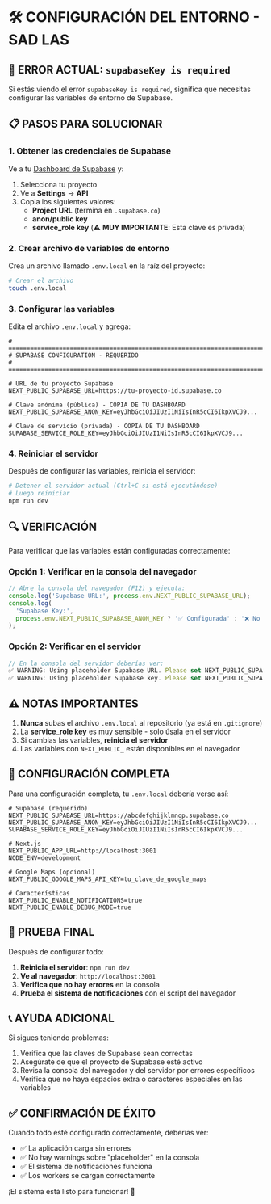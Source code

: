 # 🛠️ CONFIGURACIÓN DEL ENTORNO - SAD LAS

## 🚨 ERROR ACTUAL: `supabaseKey is required`

Si estás viendo el error `supabaseKey is required`, significa que necesitas configurar las variables
de entorno de Supabase.

## 📋 PASOS PARA SOLUCIONAR

### 1. Obtener las credenciales de Supabase

Ve a tu [Dashboard de Supabase](https://app.supabase.com) y:

1. Selecciona tu proyecto
2. Ve a **Settings** → **API**
3. Copia los siguientes valores:
   - **Project URL** (termina en `.supabase.co`)
   - **anon/public key**
   - **service_role key** (⚠️ **MUY IMPORTANTE**: Esta clave es privada)

### 2. Crear archivo de variables de entorno

Crea un archivo llamado `.env.local` en la raíz del proyecto:

```bash
# Crear el archivo
touch .env.local
```

### 3. Configurar las variables

Edita el archivo `.env.local` y agrega:

```env
# ============================================================================
# SUPABASE CONFIGURATION - REQUERIDO
# ============================================================================

# URL de tu proyecto Supabase
NEXT_PUBLIC_SUPABASE_URL=https://tu-proyecto-id.supabase.co

# Clave anónima (pública) - COPIA DE TU DASHBOARD
NEXT_PUBLIC_SUPABASE_ANON_KEY=eyJhbGciOiJIUzI1NiIsInR5cCI6IkpXVCJ9...

# Clave de servicio (privada) - COPIA DE TU DASHBOARD
SUPABASE_SERVICE_ROLE_KEY=eyJhbGciOiJIUzI1NiIsInR5cCI6IkpXVCJ9...
```

### 4. Reiniciar el servidor

Después de configurar las variables, reinicia el servidor:

```bash
# Detener el servidor actual (Ctrl+C si está ejecutándose)
# Luego reiniciar
npm run dev
```

## 🔍 VERIFICACIÓN

Para verificar que las variables están configuradas correctamente:

### Opción 1: Verificar en la consola del navegador

```javascript
// Abre la consola del navegador (F12) y ejecuta:
console.log('Supabase URL:', process.env.NEXT_PUBLIC_SUPABASE_URL);
console.log(
  'Supabase Key:',
  process.env.NEXT_PUBLIC_SUPABASE_ANON_KEY ? '✅ Configurada' : '❌ No configurada'
);
```

### Opción 2: Verificar en el servidor

```javascript
// En la consola del servidor deberías ver:
✅ WARNING: Using placeholder Supabase URL. Please set NEXT_PUBLIC_SUPABASE_URL in your .env.local file
✅ WARNING: Using placeholder Supabase key. Please set NEXT_PUBLIC_SUPABASE_ANON_KEY in your .env.local file
```

## ⚠️ NOTAS IMPORTANTES

1. **Nunca** subas el archivo `.env.local` al repositorio (ya está en `.gitignore`)
2. La **service_role key** es muy sensible - solo úsala en el servidor
3. Si cambias las variables, **reinicia el servidor**
4. Las variables con `NEXT_PUBLIC_` están disponibles en el navegador

## 🔧 CONFIGURACIÓN COMPLETA

Para una configuración completa, tu `.env.local` debería verse así:

```env
# Supabase (requerido)
NEXT_PUBLIC_SUPABASE_URL=https://abcdefghijklmnop.supabase.co
NEXT_PUBLIC_SUPABASE_ANON_KEY=eyJhbGciOiJIUzI1NiIsInR5cCI6IkpXVCJ9...
SUPABASE_SERVICE_ROLE_KEY=eyJhbGciOiJIUzI1NiIsInR5cCI6IkpXVCJ9...

# Next.js
NEXT_PUBLIC_APP_URL=http://localhost:3001
NODE_ENV=development

# Google Maps (opcional)
NEXT_PUBLIC_GOOGLE_MAPS_API_KEY=tu_clave_de_google_maps

# Características
NEXT_PUBLIC_ENABLE_NOTIFICATIONS=true
NEXT_PUBLIC_ENABLE_DEBUG_MODE=true
```

## 🎯 PRUEBA FINAL

Después de configurar todo:

1. **Reinicia el servidor**: `npm run dev`
2. **Ve al navegador**: `http://localhost:3001`
3. **Verifica que no hay errores** en la consola
4. **Prueba el sistema de notificaciones** con el script del navegador

## 📞 AYUDA ADICIONAL

Si sigues teniendo problemas:

1. Verifica que las claves de Supabase sean correctas
2. Asegúrate de que el proyecto de Supabase esté activo
3. Revisa la consola del navegador y del servidor por errores específicos
4. Verifica que no haya espacios extra o caracteres especiales en las variables

## ✅ CONFIRMACIÓN DE ÉXITO

Cuando todo esté configurado correctamente, deberías ver:

- ✅ La aplicación carga sin errores
- ✅ No hay warnings sobre "placeholder" en la consola
- ✅ El sistema de notificaciones funciona
- ✅ Los workers se cargan correctamente

¡El sistema está listo para funcionar! 🚀
